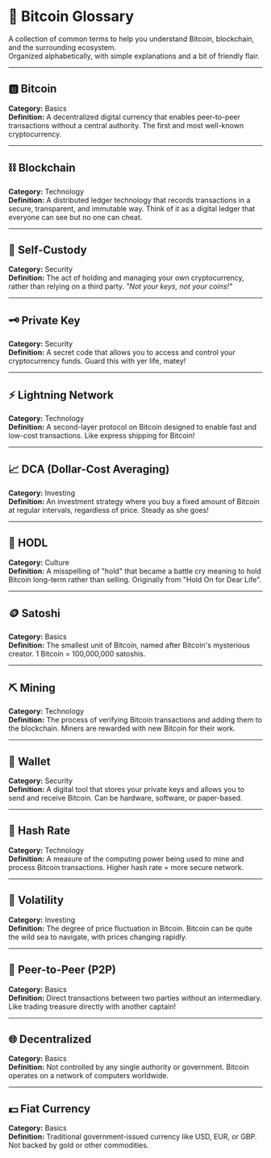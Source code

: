 # 📖 Bitcoin Glossary

A collection of common terms to help you understand Bitcoin, blockchain, and the surrounding ecosystem.  
Organized alphabetically, with simple explanations and a bit of friendly flair.  

---

## 🅱️ Bitcoin
**Category:** Basics  
**Definition:** A decentralized digital currency that enables peer-to-peer transactions without a central authority. The first and most well-known cryptocurrency.

---

## ⛓️ Blockchain
**Category:** Technology  
**Definition:** A distributed ledger technology that records transactions in a secure, transparent, and immutable way. Think of it as a digital ledger that everyone can see but no one can cheat.

---

## 🔐 Self-Custody
**Category:** Security  
**Definition:** The act of holding and managing your own cryptocurrency, rather than relying on a third party. *"Not your keys, not your coins!"*

---

## 🗝️ Private Key
**Category:** Security  
**Definition:** A secret code that allows you to access and control your cryptocurrency funds. Guard this with yer life, matey!

---

## ⚡ Lightning Network
**Category:** Technology  
**Definition:** A second-layer protocol on Bitcoin designed to enable fast and low-cost transactions. Like express shipping for Bitcoin!

---

## 📈 DCA (Dollar-Cost Averaging)
**Category:** Investing  
**Definition:** An investment strategy where you buy a fixed amount of Bitcoin at regular intervals, regardless of price. Steady as she goes!

---

## 💎 HODL
**Category:** Culture  
**Definition:** A misspelling of "hold" that became a battle cry meaning to hold Bitcoin long-term rather than selling. Originally from "Hold On for Dear Life".

---

## 🪙 Satoshi
**Category:** Basics  
**Definition:** The smallest unit of Bitcoin, named after Bitcoin's mysterious creator. 1 Bitcoin = 100,000,000 satoshis.

---

## ⛏️ Mining
**Category:** Technology  
**Definition:** The process of verifying Bitcoin transactions and adding them to the blockchain. Miners are rewarded with new Bitcoin for their work.

---

## 👛 Wallet
**Category:** Security  
**Definition:** A digital tool that stores your private keys and allows you to send and receive Bitcoin. Can be hardware, software, or paper-based.

---

## 🔢 Hash Rate
**Category:** Technology  
**Definition:** A measure of the computing power being used to mine and process Bitcoin transactions. Higher hash rate = more secure network.

---

## 🌊 Volatility
**Category:** Investing  
**Definition:** The degree of price fluctuation in Bitcoin. Bitcoin can be quite the wild sea to navigate, with prices changing rapidly.

---

## 🤝 Peer-to-Peer (P2P)
**Category:** Basics  
**Definition:** Direct transactions between two parties without an intermediary. Like trading treasure directly with another captain!

---

## 🌐 Decentralized
**Category:** Basics  
**Definition:** Not controlled by any single authority or government. Bitcoin operates on a network of computers worldwide.

---

## 💵 Fiat Currency
**Category:** Basics  
**Definition:** Traditional government-issued currency like USD, EUR, or GBP. Not backed by gold or other commodities.
